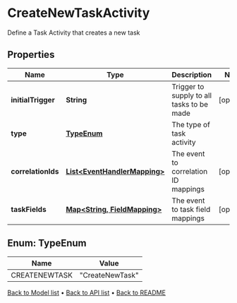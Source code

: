 

# CreateNewTaskActivity

Define a Task Activity that creates a new task

## Properties

| Name | Type | Description | Notes |
|------------ | ------------- | ------------- | -------------|
|**initialTrigger** | **String** | Trigger to supply to all tasks to be made |  [optional] |
|**type** | [**TypeEnum**](#TypeEnum) | The type of task activity |  |
|**correlationIds** | [**List&lt;EventHandlerMapping&gt;**](EventHandlerMapping.md) | The event to correlation ID mappings |  [optional] |
|**taskFields** | [**Map&lt;String, FieldMapping&gt;**](FieldMapping.md) | The event to task field mappings |  [optional] |



## Enum: TypeEnum

| Name | Value |
|---- | -----|
| CREATENEWTASK | &quot;CreateNewTask&quot; |



[Back to Model list](../README.md#documentation-for-models) &#8226; [Back to API list](../README.md#documentation-for-api-endpoints) &#8226; [Back to README](../README.md)


